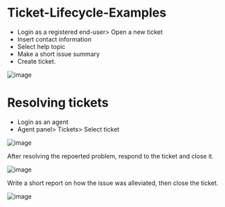 # Ticket-Lifecycle-Examples
- Login as a registered end-user> Open a new ticket
- Insert contact information
- Select help topic
- Make a short issue summary
- Create ticket.

![image](https://github.com/user-attachments/assets/54fbe757-edb5-4a87-9535-cc4d75759ac9)

# Resolving tickets
- Login as an agent
- Agent panel> Tickets> Select ticket

![image](https://github.com/user-attachments/assets/b73cf1b0-4116-4905-88ac-d76d75940795)

After resolving the repoerted problem, respond to the ticket and close it.

![image](https://github.com/user-attachments/assets/24405f8a-f632-44a4-88b6-548120c21555)

Write a short report on how the issue was alleviated, then close the ticket.

![image](https://github.com/user-attachments/assets/12df43e5-290d-477c-b479-229cf50e8a5f)

